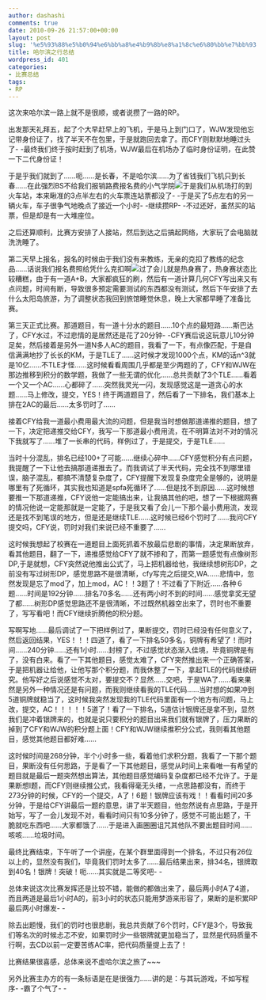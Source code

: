 ```yaml
---
author: dashashi
comments: true
date: 2010-09-26 21:57:00+00:00
layout: post
slug: '%e5%93%88%e5%b0%94%e6%bb%a8%e4%b9%8b%e8%a1%8c%e6%80%bb%e7%bb%93'
title: 哈尔滨之行总结
wordpress_id: 401
categories:
- 比赛总结
tags:
- RP
---
```







这次来哈尔滨一路上就不是很顺，或者说攒了一路的RP。

出发那天礼拜五，起了个大早赶早上的飞机，于是马上到门口了，WJW发现他忘记带身份证了，找了半天不在包里，于是就跑回去拿了。而CFY则默默地睡过头了- -最终我们终于按时赶到了机场，WJW最后在机场办了临时身份证明，在此赞一下二代身份证！

于是乎我们就到了……呃……是长春，不是哈尔滨……为了省钱我们飞机只到长春……在此强烈BS不给我们报销路费报名费的小气学院![](http://cache.soso.com/img/img/e101.gif)于是我们从机场打的到火车站，本来瞅准的3点半左右的火车票连站票都没了- -于是买了5点左右的另一辆火车，车子很争气地晚点了接近一个小时- -继续攒RP- -不过还好，虽然买的站票，但是却是有一大堆座位。

之后还算顺利，比赛方安排了人接站，然后到达之后搞起网络，大家玩了会电脑就洗洗睡了。

第二天早上报名，报名的时候由于我们没有来教练，无亲的克扣了教练的纪念品……话说我们报名费照给凭什么克扣啊![](http://cache.soso.com/img/img/e101.gif)过了会儿就是热身赛了，热身赛状态比较糟糕，由于有一道A+B，大家都疯狂的刷，然后有一道计算几何CFY写出来又有点问题，时间有断，导致很多预定需要测试的东西都没有测试，然后下午安排了去什么太阳岛旅游，为了调整状态我回到旅馆睡觉休息，晚上大家都早睡了准备比赛。

第三天正式比赛。那道题目，有一道十分水的题目……10个点的最短路……斯巴达了，CFY水过，不过悲情的是居然还是花了20分钟- -CFY赛后说这玩意儿10分钟足矣，然后接着是另外一道N多人AC的题目，我看了一下，有点像匹配，于是自信满满地抄了长长的KM，于是TLE了……这时候才发现1000个点，KM的话n^3就是10亿……不TLE才怪……这时候看看周围几乎都是至少两题的了，CFY和WJW在那边推移到积分的数学题，我做了一些无谓的优化……总共贡献了3个TLE……看着一个又一个AC……心都碎了……突然我灵光一闪，发现感觉这是一道贪心的水题……马上修改，提交，YES！终于两道题目了，然后看了一下排名，我们基本上排在2AC的最后……太多罚时了……<!-- more -->

接着CFY给我一道最小费用最大流的问题，但是我当时想做那道递推的题目，想了一下，决定把递推交给CFY，我写一下那道最小费用流，在不明算法对不对的情况下我就写了……堆了一长串的代码，样例过了，于是提交，于是TLE……

当时十分混乱，排名已经100+了可能……继续心碎中……CFY感觉积分有点问题，我提醒了一下让他去搞那道递推去了。而我调试了半天代码，完全找不到哪里错误，脑子混乱，都搞不清楚复杂度了，CFY提醒下发现复杂度完全是够的，说明是哪里有了死循环，其实我也知道是spfa死循环了……但是找不到原因……这时候想要推一下那道递推，CFY说他一定能搞出来，让我搞其他的吧，想了一下根据网赛的情况他说一定能那就是一定能了，于是我又看了会儿一下那个最小费用流，发现还是找不到笔误的地方，但是还是继续TLE……这时候已经6个罚时了……我问CFY提交吗，CFY说，罚时对我们来说已经不重要了……

这时候我想起了校赛在一道题目上面死抓着不放最后悲剧的事情，决定果断放弃，看其他题目，翻了一下，递推感觉给CFY了就不掺和了，而第一题感觉有点像树形DP,于是就想，CFY突然说他推出公式了，马上把机器给他，我继续想树形DP，之前没有写过树形DP，感觉思路不是很清晰，cfy写完之后提交,WA……悲情中，忽然发现是忘了mod了，加上mod，AC！！3题了！不过看了下附近……各种６题……时间是192分钟……排名70多名……还有两小时不到的时间……感觉拿奖无望了都……树形DP感觉思路还不是很清晰，不过既然机器空出来了，罚时也不重要了，写写看吧！而CFY继续折腾他的积分题。

写啊写地……最后调试了一下把样例过了，果断提交，罚时已经没有任何意义了，然后返回结果，YES！！！四道了，看了一下排名50多名，铜牌有希望了！而时间……240分钟……还有1小时……封榜了，不过感觉状态渐入佳境，毕竟铜牌是有了，没有白来。看了一下其他题目，感觉太难了，CFY突然推出来一个正确答案，于是把机器让给他，让他写那个积分题，而我休整了一下，拿起TLE的代码继续研究。他写好之后说感觉不太对，要提交不？显然……交吧，于是WA了……看来果然是另外一种情况还是有问题，而我则继续看我的TLE代码……当时想的如果冲到5道铜牌就稳当了，这时候我突然发现我的TLE代码里面有一个地方有问题，马上改，提交，AC！！！！！5道了！看了一下排名，5道估计银牌还是拿不到，显然我们是冲着银牌来的，也就是说只要积分的题目出来我们就有银牌了，压力果断的掉到了CFY和WJW的积分题上面！CFY和WJW继续推积分公式，我则看其他题目，感觉其他题目都好难……

这时候时间是268分钟，半个小时多一些，看着他们求积分题，我看了一下那个题目，果断没有任何思路，于是看了一下其他题目，感觉从时间上来看唯一有希望的题目就是最后一题突然想出算法，其他题目感觉编码复杂度都已经不允许了。于是果断想I题，而CFY则继续推公式，我看得毫无头绪，一点思路都没有，而终于273分钟的时候，CFY的一个提交，A了！6题！银牌应该有戏！！看看时间20多分钟，于是给CFY讲最后一题的意思，讲了半天题目，他忽然说有点思路，于是开始写，写了一会儿发现不对，看看时间只有10多分钟了，感觉不可能出题了，干脆就吃东西吧……大家都饿了……于是进入画圈圈诅咒其他队不要出题目时间……咳咳……垃圾时间。

最终比赛结束，下午听了一个讲座，在某个群里面得到一个排名，不过只有26位以上的，显然没有我们，毕竟我们罚时太多了……最后结果出来，排34名，银牌取到40名！银牌！突破！呃……其实就是二等奖吧- -

总体来说这次比赛发挥还是比较不错，能做的都做出来了，最后两小时A了4道，而且两道是最后1小时A的，前3小时的状态只能用梦游来形容了，果断的是积累RP最后两小时爆发- -

除去出题慢，我们的罚时也很悲剧，我总共贡献了6个罚时，CFY是3个，导致我们等名次的时候忐忑不安，如果罚时少一些银牌就更加稳当了，显然是代码质量不行啊，去CD以前一定要苦练AC率，把代码质量提上去了！

比赛结果很喜感，总体来说不虚哈尔滨之旅了~~~

另外比赛主办方的有一条标语是在是很强力……讲的是：与其玩游戏，不如写程序- -霸了个气了- -





